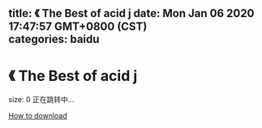 
title: 《 The Best of acid j
date: Mon Jan 06 2020 17:47:57 GMT+0800 (CST)    
categories: baidu
---

# 《 The Best of acid j
size: 0
 正在跳转中...
 

[How to download](https://bpcam.bemobtrk.com/go/2ceec3aa-1ca2-46d6-b9ff-aaa5c184517c?jno=3726)